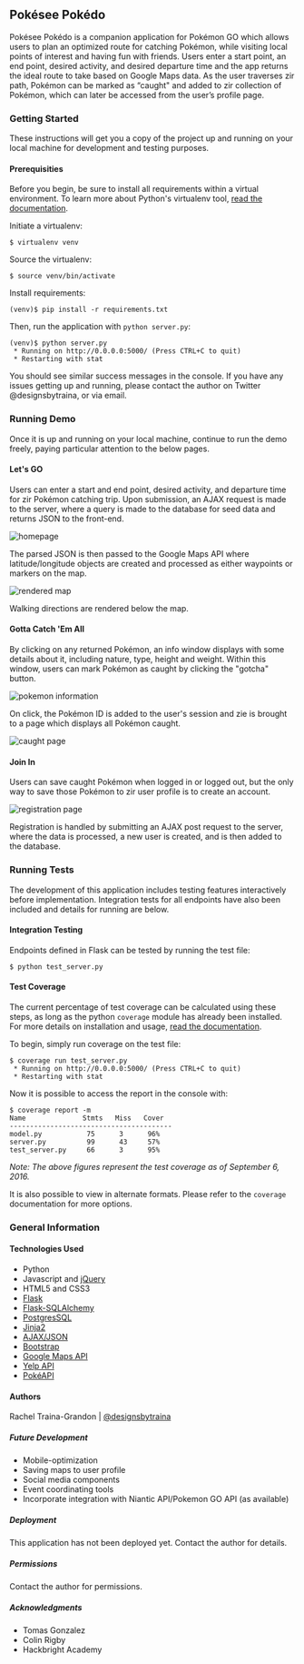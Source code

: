 ## Pokésee Pokédo

Pokésee Pokédo is a companion application for Pokémon GO which allows users to plan an optimized route for catching Pokémon, while visiting local points of interest and having fun with friends. Users enter a start point, an end point, desired activity, and desired departure time and the app returns the ideal route to take based on Google Maps data. As the user traverses zir path, Pokémon can be marked as “caught" and added to zir collection of Pokémon, which can later be accessed from the user’s profile page.

### Getting Started

These instructions will get you a copy of the project up and running on your local machine for development and testing purposes.

#### Prerequisities

Before you begin, be sure to install all requirements within a virtual environment. To learn more about Python's virtualenv tool, [read the documentation](https://virtualenv.pypa.io/en/stable/).

Initiate a virtualenv:

```
$ virtualenv venv
```

Source the virtualenv:

```
$ source venv/bin/activate
```

Install requirements:

```
(venv)$ pip install -r requirements.txt
```

Then, run the application with ```python server.py```:

```
(venv)$ python server.py
 * Running on http://0.0.0.0:5000/ (Press CTRL+C to quit)
 * Restarting with stat
```
You should see similar success messages in the console. If you have any issues getting up and running, please contact the author on Twitter @designsbytraina, or via email.

### Running Demo
Once it is up and running on your local machine, continue to run the demo freely, paying particular attention to the below pages.

#### Let's GO
Users can enter a start and end point, desired activity, and departure time for zir Pokémon catching trip. Upon submission, an AJAX request is made to the server, where a query is made to the database for seed data and returns JSON to the front-end. 

![homepage](https://raw.githubusercontent.com/designsbytraina/pokeseepokedo_0.5/master/readme-screenshots/home.png "Homepage")

The parsed JSON is then passed to the Google Maps API where latitude/longitude objects are created and processed as either waypoints or markers on the map.

![rendered map](https://raw.githubusercontent.com/designsbytraina/pokeseepokedo_0.5/master/readme-screenshots/map.png "Rendered Google Map")

Walking directions are rendered below the map.

#### Gotta Catch 'Em All
By clicking on any returned Pokémon, an info window displays with some details about it, including nature, type, height and weight. Within this window, users can mark Pokémon as caught by clicking the "gotcha" button.

![pokemon information](https://raw.githubusercontent.com/designsbytraina/pokeseepokedo_0.5/master/readme-screenshots/infowindow.png "Pokemon Info Window")

On click, the Pokémon ID is added to the user's session and zie is brought to a page which displays all Pokémon caught.

![caught page](https://raw.githubusercontent.com/designsbytraina/pokeseepokedo_0.5/master/readme-screenshots/caught.png "Caught Page")

#### Join In
Users can save caught Pokémon when logged in or logged out, but the only way to save those Pokémon to zir user profile is to create an account.

![registration page](https://raw.githubusercontent.com/designsbytraina/pokeseepokedo_0.5/master/readme-screenshots/registration.png "Registration Page")

Registration is handled by submitting an AJAX post request to the server, where the data is processed, a new user is created, and is then added to the database.

### Running Tests

The development of this application includes testing features interactively before implementation. Integration tests for all endpoints have also been included and details for running are below.

#### Integration Testing

Endpoints defined in Flask can be tested by running the test file:
```
$ python test_server.py
```

#### Test Coverage

The current percentage of test coverage can be calculated using these steps, as long as the python ```coverage``` module has already been installed. For more details on installation and usage, [read the documentation](https://coverage.readthedocs.io/en/coverage-4.2/).

To begin, simply run coverage on the test file:
```
$ coverage run test_server.py
 * Running on http://0.0.0.0:5000/ (Press CTRL+C to quit)
 * Restarting with stat
 ```
 Now it is possible to access the report in the console with:
 ```
 $ coverage report -m
 Name              Stmts   Miss   Cover
----------------------------------------
 model.py           75      3      96%
 server.py          99      43     57%
 test_server.py     66      3      95%
```
_Note: The above figures represent the test coverage as of September 6, 2016._

It is also possible to view in alternate formats. Please refer to the ```coverage``` documentation for more options.

### General Information

#### Technologies Used

* Python
* Javascript and [jQuery](https://jquery.com/)
* HTML5 and CSS3
* [Flask](http://flask.pocoo.org/)
* [Flask-SQLAlchemy](http://flask-sqlalchemy.pocoo.org/2.1/)
* [PostgresSQL](https://www.postgresql.org/docs/)
* [Jinja2](http://jinja.pocoo.org/docs/dev/)
* [AJAX/JSON](https://api.jquery.com/category/ajax/)
* [Bootstrap](http://getbootstrap.com/2.3.2/)
* [Google Maps API](https://developers.google.com/maps/documentation/javascript/reference)
* [Yelp API](https://github.com/Yelp/yelp-api-v3)
* [PokéAPI](https://pokeapi.co/docsv2/)

#### Authors

Rachel Traina-Grandon | [@designsbytraina](https://twitter.com/designsbytraina)

##### Future Development

* Mobile-optimization
* Saving maps to user profile
* Social media components
* Event coordinating tools
* Incorporate integration with Niantic API/Pokemon GO API (as available)

##### Deployment

This application has not been deployed yet. Contact the author for details.

##### Permissions

Contact the author for permissions.

##### Acknowledgments

* Tomas Gonzalez
* Colin Rigby
* Hackbright Academy
